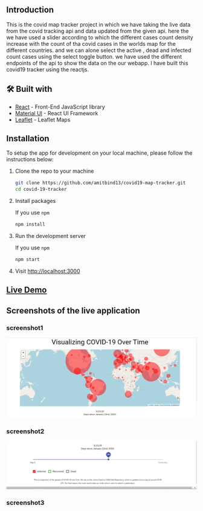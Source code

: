 ## Introduction
This is the covid map tracker project in which we have taking the live data from the covid tracking api and data updated from the given api.
here the we have used a slider according to which the different cases count density increase with the count of tha covid cases in the worlds map for the different countries.
and we can alone select the active , dead and infected count cases using the select toggle button.
we have used the different endpoints of the api to show the data on the our webapp.
I have built this covid19 tracker using the reactjs.
## 🛠️ Built with

- [React](https://es.reactjs.org/) - Front-End JavaScript library
- [Material UI](https://material-ui.com/) - React UI Framework
- [Leaflet](https://react-leaflet.js.org/) - Leaflet Maps

## Installation

To setup the app for development on your local machine, please follow the instructions below:

1. Clone the repo to your machine

   ```bash
   git clone https://github.com/amitbind13/covid19-map-tracker.git
   cd covid-19-tracker
   ```

2. Install packages

   If you use `npm`

   ```bash
   npm install
   ```

3. Run the development server

   If you use `npm`

   ```bash
   npm start
   ```
4. Visit <http://localhost:3000>

## [Live Demo](https://covid19-map-tracker-1.herokuapp.com/)

## Screenshots of the live application
### screenshot1
![Screenshot](Screenshot1.png)
### screenshot2
![Screenshot](Screenshot2.png)
### screenshot3

